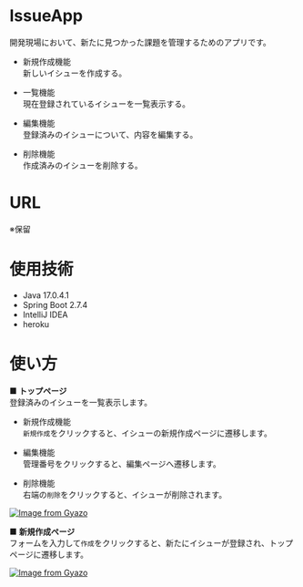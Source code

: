 # IssueApp
開発現場において、新たに見つかった課題を管理するためのアプリです。

- 新規作成機能<br>
新しいイシューを作成する。

- 一覧機能<br>
現在登録されているイシューを一覧表示する。

- 編集機能<br>
登録済みのイシューについて、内容を編集する。

- 削除機能<br>
作成済みのイシューを削除する。

# URL
※保留
 
# 使用技術
- Java 17.0.4.1
- Spring Boot 2.7.4
- IntelliJ IDEA
- heroku

# 使い方
■ **トップページ**<br>
登録済みのイシューを一覧表示します。<br>

- 新規作成機能<br>
`新規作成`をクリックすると、イシューの新規作成ページに遷移します。<br>

- 編集機能<br>
管理番号をクリックすると、編集ページへ遷移します。<br>

- 削除機能<br>
右端の`削除`をクリックすると、イシューが削除されます。

[![Image from Gyazo](https://i.gyazo.com/67ae96a0905d5236c6b4991b44f57987.jpg)](https://gyazo.com/67ae96a0905d5236c6b4991b44f57987)

■ **新規作成ページ**<br>
フォームを入力して`作成`をクリックすると、新たにイシューが登録され、トップページに遷移します。

[![Image from Gyazo](https://i.gyazo.com/ef6ec762ec193b5d5e67bf7cb5c03830.png)](https://gyazo.com/ef6ec762ec193b5d5e67bf7cb5c03830)
